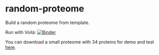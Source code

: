 # random-proteome

Build a random proteome from template.

Run with Voilà: [![Binder](https://mybinder.org/badge_logo.svg)](https://mybinder.org/v2/gh/pierrepo/random-proteome/master?urlpath=%2Fvoila%2Frender%2Fnotebook-voila.ipynb)

You can download a small proteome with 34 proteins for demo and test [here](https://raw.githubusercontent.com/pierrepo/random-proteome/master/demo/input-proteome.fasta).

